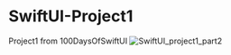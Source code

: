 # SwiftUI-Project1
Project1 from 100DaysOfSwiftUI
![SwiftUI_project1_part2](https://user-images.githubusercontent.com/16608104/146373600-129ee819-9bbf-4967-82ab-67eab2b85b32.gif)
